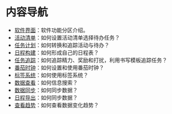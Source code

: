 # 内容导航

- [软件界面](interface.md)：软件功能分区介绍。
- [活动清单](activity.md)：如何设置活动清单选择待办任务？
- [任务计划](planner.md)：如何转换和追踪活动与待办？
- [日程构建](timetable.md)：如何形成自己的日程表？
- [任务追踪](task.md)：如何追踪精力、奖励和打扰，利用书写模板追踪任务？
- [番茄时钟](timer.md)：如何设置和使用番茄时钟？
- [标签系统](tag.md)：如何使用标签系统？
- [数据查看](search.md)：如何信息搜索？
- [数据同步](synchronize.md)：如何同步数据？
- [日程导出](ics.md)：如何同步数据？
- [查看趋势](chart.md)：如何查看数据变化趋势？
